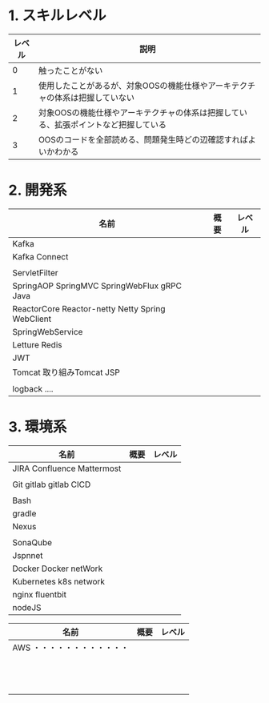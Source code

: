 # 1. スキルレベル

| **レベル** | **説明**                                                     |
| ---------- | ------------------------------------------------------------ |
| 0          | 触ったことがない                                             |
| 1          | 使用したことがあるが、対象OOSの機能仕様やアーキテクチャの体系は把握していない |
| 2          | 対象OOSの機能仕様やアーキテクチャの体系は把握している、拡張ポイントなど把握している |
| 3          | OOSのコードを全部読める、問題発生時どの辺確認すればよいかわかる |



# 2. 開発系



| **名前**                                           | **概要** | **レベル** |
| -------------------------------------------------- | -------- | ---------- |
| Kafka                                              |          |            |
| Kafka Connect                                      |          |            |
|                                                    |          |            |
| ServletFilter                                      |          |            |
| SpringAOP  SpringMVC    SpringWebFlux    gRPC Java |          |            |
| ReactorCore Reactor-netty  Netty  Spring WebClient |          |            |
| SpringWebService                                   |          |            |
| Letture  Redis                                     |          |            |
| JWT                                                |          |            |
| Tomcat  取り組みTomcat  JSP                        |          |            |
|                                                    |          |            |
| logback  ....                                      |          |            |



# 3. 環境系

| **名前**                      | **概要** | **レベル** |
| ----------------------------- | -------- | ---------- |
| JIRA   Confluence  Mattermost |          |            |
|                               |          |            |
| Git  gitlab    gitlab CICD    |          |            |
|                               |          |            |
| Bash                          |          |            |
| gradle                        |          |            |
| Nexus                         |          |            |
|                               |          |            |
| SonaQube                      |          |            |
| Jspnnet                       |          |            |
| Docker    Docker netWork      |          |            |
| Kubernetes  k8s network       |          |            |
| nginx   fluentbit             |          |            |
| nodeJS                        |          |            |









| **名前**                      | **概要** | **レベル** |
| ----------------------------- | -------- | ---------- |
| AWS  ・・・・・・・・・・・・ |          |            |
|                               |          |            |
|                               |          |            |
|                               |          |            |
|                               |          |            |
|                               |          |            |
|                               |          |            |
|                               |          |            |
|                               |          |            |
|                               |          |            |
|                               |          |            |
|                               |          |            |
|                               |          |            |
|                               |          |            |







